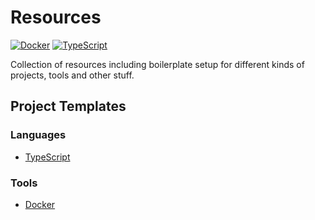 # Resources
[![Docker](https://img.shields.io/badge/docker-%230db7ed.svg?style=for-the-badge&logo=docker&logoColor=white)](https://www.docker.com/)
[![TypeScript](https://img.shields.io/badge/typescript-%23007ACC.svg?style=for-the-badge&logo=typescript&logoColor=white)](https://www.typescriptlang.org/)

Collection of resources including boilerplate setup for different kinds of projects, tools and other stuff.

## Project Templates

### Languages
- [TypeScript](templates/languages/typescript)

### Tools
- [Docker](templates/tools/docker)
